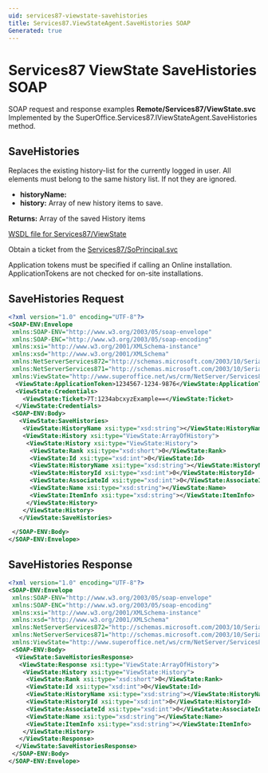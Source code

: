 ```yaml
---
uid: services87-viewstate-savehistories
title: Services87.ViewStateAgent.SaveHistories SOAP
Generated: true
---
```


# Services87 ViewState SaveHistories SOAP

SOAP request and response examples **Remote/Services87/ViewState.svc**
Implemented by the <see cref="M:SuperOffice.Services87.IViewStateAgent.SaveHistories">SuperOffice.Services87.IViewStateAgent.SaveHistories</see> method.

## SaveHistories

Replaces the existing history-list for the currently logged in user. All elements must belong to the same history list. If not they are ignored.

* **historyName:** 
* **history:** Array of new history items to save.

**Returns:** Array of the saved History items


[WSDL file for Services87/ViewState](../Services87-ViewState.md)

Obtain a ticket from the [Services87/SoPrincipal.svc](../SoPrincipal/index.md)

Application tokens must be specified if calling an Online installation. ApplicationTokens are not checked for on-site installations.

## SaveHistories Request

```xml
<?xml version="1.0" encoding="UTF-8"?>
<SOAP-ENV:Envelope
 xmlns:SOAP-ENV="http://www.w3.org/2003/05/soap-envelope"
 xmlns:SOAP-ENC="http://www.w3.org/2003/05/soap-encoding"
 xmlns:xsi="http://www.w3.org/2001/XMLSchema-instance"
 xmlns:xsd="http://www.w3.org/2001/XMLSchema"
 xmlns:NetServerServices872="http://schemas.microsoft.com/2003/10/Serialization/Arrays"
 xmlns:NetServerServices871="http://schemas.microsoft.com/2003/10/Serialization/"
 xmlns:ViewState="http://www.superoffice.net/ws/crm/NetServer/Services87">
  <ViewState:ApplicationToken>1234567-1234-9876</ViewState:ApplicationToken>
  <ViewState:Credentials>
    <ViewState:Ticket>7T:1234abcxyzExample==</ViewState:Ticket>
  </ViewState:Credentials>
 <SOAP-ENV:Body>
   <ViewState:SaveHistories>
    <ViewState:HistoryName xsi:type="xsd:string"></ViewState:HistoryName>
    <ViewState:History xsi:type="ViewState:ArrayOfHistory">
     <ViewState:History xsi:type="ViewState:History">
      <ViewState:Rank xsi:type="xsd:short">0</ViewState:Rank>
      <ViewState:Id xsi:type="xsd:int">0</ViewState:Id>
      <ViewState:HistoryName xsi:type="xsd:string"></ViewState:HistoryName>
      <ViewState:HistoryId xsi:type="xsd:int">0</ViewState:HistoryId>
      <ViewState:AssociateId xsi:type="xsd:int">0</ViewState:AssociateId>
      <ViewState:Name xsi:type="xsd:string"></ViewState:Name>
      <ViewState:ItemInfo xsi:type="xsd:string"></ViewState:ItemInfo>
     </ViewState:History>
    </ViewState:History>
   </ViewState:SaveHistories>

 </SOAP-ENV:Body>
</SOAP-ENV:Envelope>

```


## SaveHistories Response

```xml
<?xml version="1.0" encoding="UTF-8"?>
<SOAP-ENV:Envelope
 xmlns:SOAP-ENV="http://www.w3.org/2003/05/soap-envelope"
 xmlns:SOAP-ENC="http://www.w3.org/2003/05/soap-encoding"
 xmlns:xsi="http://www.w3.org/2001/XMLSchema-instance"
 xmlns:xsd="http://www.w3.org/2001/XMLSchema"
 xmlns:NetServerServices872="http://schemas.microsoft.com/2003/10/Serialization/Arrays"
 xmlns:NetServerServices871="http://schemas.microsoft.com/2003/10/Serialization/"
 xmlns:ViewState="http://www.superoffice.net/ws/crm/NetServer/Services87">
 <SOAP-ENV:Body>
  <ViewState:SaveHistoriesResponse>
   <ViewState:Response xsi:type="ViewState:ArrayOfHistory">
    <ViewState:History xsi:type="ViewState:History">
     <ViewState:Rank xsi:type="xsd:short">0</ViewState:Rank>
     <ViewState:Id xsi:type="xsd:int">0</ViewState:Id>
     <ViewState:HistoryName xsi:type="xsd:string"></ViewState:HistoryName>
     <ViewState:HistoryId xsi:type="xsd:int">0</ViewState:HistoryId>
     <ViewState:AssociateId xsi:type="xsd:int">0</ViewState:AssociateId>
     <ViewState:Name xsi:type="xsd:string"></ViewState:Name>
     <ViewState:ItemInfo xsi:type="xsd:string"></ViewState:ItemInfo>
    </ViewState:History>
   </ViewState:Response>
  </ViewState:SaveHistoriesResponse>
 </SOAP-ENV:Body>
</SOAP-ENV:Envelope>

```

